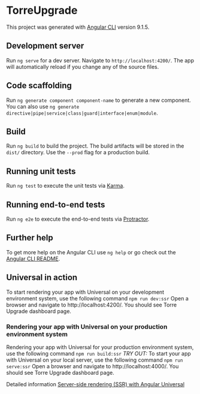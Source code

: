 # TorreUpgrade

This project was generated with [Angular CLI](https://github.com/angular/angular-cli) version 9.1.5.

## Development server

Run `ng serve` for a dev server. Navigate to `http://localhost:4200/`. The app will automatically reload if you change any of the source files.

## Code scaffolding

Run `ng generate component component-name` to generate a new component. You can also use `ng generate directive|pipe|service|class|guard|interface|enum|module`.

## Build

Run `ng build` to build the project. The build artifacts will be stored in the `dist/` directory. Use the `--prod` flag for a production build.

## Running unit tests

Run `ng test` to execute the unit tests via [Karma](https://karma-runner.github.io).

## Running end-to-end tests

Run `ng e2e` to execute the end-to-end tests via [Protractor](http://www.protractortest.org/).

## Further help

To get more help on the Angular CLI use `ng help` or go check out the [Angular CLI README](https://github.com/angular/angular-cli/blob/master/README.md).

## Universal in action

To start rendering your app with Universal on your development environment system, use the following command `npm run dev:ssr`
Open a browser and navigate to http://localhost:4200/. You should see Torre Upgrade dashboard page.

### Rendering your app with Universal on your production environment system
Rendering your app with Universal for your production environment system, use the following command `npm run build:ssr`
*TRY OUT:* To start your app with Universal on your local server, use the following command `npm run serve:ssr` Open a browser and navigate to http://localhost:4000/. You should see Torre Upgrade dashboard page.

Detailed information [Server-side rendering (SSR) with Angular Universal](https://v9.angular.io/guide/universal)